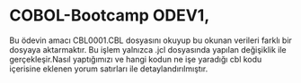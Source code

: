 # COBOL-Bootcamp ODEV1,
Bu ödevin amacı CBL0001.CBL dosyasını okuyup bu okunan verileri farklı bir dosyaya aktarmaktır. Bu işlem yalnızca .jcl dosyasında yapılan değişiklik ile gerçekleşir.Nasıl yaptığımızı ve hangi kodun ne işe yaradığı cbl kodu içerisine eklenen yorum satırları ile detaylandırılmıştır.
